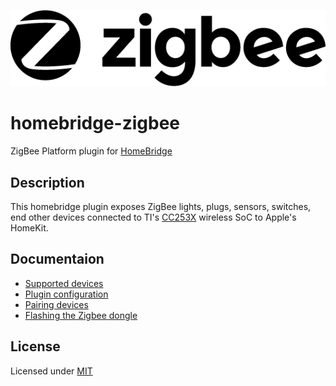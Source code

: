 ![Logo](zigbee-logo.png)

# homebridge-zigbee

ZigBee Platform plugin for [HomeBridge](https://github.com/nfarina/homebridge)

## Description

This homebridge plugin exposes ZigBee lights, plugs, sensors, switches, end other devices connected to TI's [CC253X](http://www.ti.com/wireless-connectivity/simplelink-solutions/zigbee/products.html) wireless SoC to Apple's HomeKit.

## Documentaion

* [Supported devices](docs/SupportedDevices.md)
* [Plugin configuration](docs/PluginConfiguration.md)
* [Pairing devices](docs/PairingDevices.md)
* [Flashing the Zigbee dongle](docs/Flashing.md)

## License

Licensed under [MIT](LICENSE)
